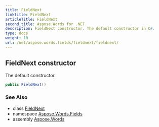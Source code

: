 ```yaml
---
title: FieldNext
linktitle: FieldNext
articleTitle: FieldNext
second_title: Aspose.Words for .NET
description: FieldNext constructor. The default constructor in C#.
type: docs
weight: 10
url: /net/aspose.words.fields/fieldnext/fieldnext/
---
```

## FieldNext constructor

The default constructor.

```csharp
public FieldNext()
```

### See Also

* class [FieldNext](../)
* namespace [Aspose.Words.Fields](../../../aspose.words.fields/)
* assembly [Aspose.Words](../../../)
